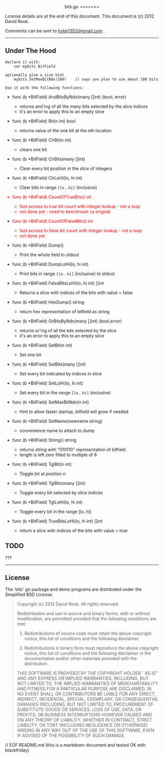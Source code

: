 
<center>
bits.go
=======
</center>


License details are at the end of this document. 
This document is (c) 2012 David Rook.

Comments can be sent to <hotei1352@gmail.com> .  

---

Under The Hood
--------------

	declare it with:
		var mybits BitField

	optionally give a size hint
		mybits.SetMaxBitNdx(100)	// says you plan to use about 100 bits

	Use it with the following functions:

* func (b *BitField) AndBitsByNdx(many []int) (bool, error)
	* returns and'ing of all the many bits selected by the slice indices
	* it's an error to apply this to an empty slice

* func (b *BitField) Bit(n int) bool
	* returns value of the one bit at the nth location

* func (b *BitField) ClrBit(n int)
	* clears one bit

* func (b *BitField) ClrBits(many []int)
	* Clear every bit position in the slice of integers

* func (b *BitField) ClrLoHi(lo, hi int)
	* Clear bits in range `[lo..hi]` (inclusive)

	<font color=red>

* func (b *BitField) CountOfTrueBits() int
	* fast access to true bit count with integer lookup - not a loop
	* not done yet - need to benchmark vs original

* func (b *BitField) CountOfFalseBits() int
	* fast access to false bit count with integer lookup - not a loop
	* not done yet

	</font>

* func (b *BitField) Dump()
	* Print the whole field to stdout 

* func (b *BitField) DumpLoHi(lo, hi int)
	* Print bits in range `[lo..hi]` (inclusive) to stdout 

* func (b *BitField) FalseBitsLoHi(lo, hi int) []int
	* Returns a slice with indices of the bits with value = false

* func (b *BitField) HexDump() string
	* return hex representation of bitfield as string

* func (b *BitField) OrBitsByNdx(many []int) (bool,error)
	* returns or'ing of all the bits selected by the slice
	* it's an error to apply this to an empty slice

* func (b *BitField) SetBit(n int)
	* Set one bit
	
* func (b *BitField) SetBits(many []int)
	* Set every bit indicated by indices in slice
	
* func (b *BitField) SetLoHi(lo, hi int)
	* Set every bit in the range `[lo..hi]` (inclusive)

* func (b *BitField) SetMaxBitNdx(n int)
	* Hint to allow faster startup, bitfield will grow if needed
	
* func (b *BitField) SetName(newname string)
	* convenience name to attach to dump
	
* func (b *BitField) String() string
	* returns string with "010110" representation of bitfield
	* length is left zero filled to multiple of 8
	
* func (b *BitField) TglBit(n int)
	* Toggle bit at position n

* func (b *BitField) TglBits(many []int)
	* Toggle every bit selected by slice indices
	
* func (b *BitField) TglLoHi(lo, hi int)
	* Toggle every bit in the range [lo..hi]
	
* func (b *BitField) TrueBitsLoHi(lo, hi int) []int
	* return a slice with indices of the bits with value = true


TODO
----

???

---

License
-------
The 'bits' go package and demo programs are distributed under the Simplified BSD License:

> Copyright (c) 2012 David Rook. All rights reserved.
> 
> Redistribution and use in source and binary forms, with or without modification, are
> permitted provided that the following conditions are met:
> 
>    1. Redistributions of source code must retain the above copyright notice, this list of
>       conditions and the following disclaimer.
> 
>    2. Redistributions in binary form must reproduce the above copyright notice, this list
>       of conditions and the following disclaimer in the documentation and/or other materials
>       provided with the distribution.
> 
> THIS SOFTWARE IS PROVIDED BY THE COPYRIGHT HOLDER ``AS IS'' AND ANY EXPRESS OR IMPLIED
> WARRANTIES, INCLUDING, BUT NOT LIMITED TO, THE IMPLIED WARRANTIES OF MERCHANTABILITY AND
> FITNESS FOR A PARTICULAR PURPOSE ARE DISCLAIMED. IN NO EVENT SHALL <COPYRIGHT HOLDER> OR
> CONTRIBUTORS BE LIABLE FOR ANY DIRECT, INDIRECT, INCIDENTAL, SPECIAL, EXEMPLARY, OR
> CONSEQUENTIAL DAMAGES (INCLUDING, BUT NOT LIMITED TO, PROCUREMENT OF SUBSTITUTE GOODS OR
> SERVICES; LOSS OF USE, DATA, OR PROFITS; OR BUSINESS INTERRUPTION) HOWEVER CAUSED AND ON
> ANY THEORY OF LIABILITY, WHETHER IN CONTRACT, STRICT LIABILITY, OR TORT (INCLUDING
> NEGLIGENCE OR OTHERWISE) ARISING IN ANY WAY OUT OF THE USE OF THIS SOFTWARE, EVEN IF
> ADVISED OF THE POSSIBILITY OF SUCH DAMAGE.

// EOF README.md  (this is a markdown document and tested OK with blackfriday)
